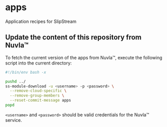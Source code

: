 # apps
Application recipes for SlipStream

## Update the content of this repository from Nuvla&trade;
To fetch the current version of the apps from Nuvla&trade;, execute the following script into the current directory:
```bash
#!/bin/env bash -x

pushd ../
ss-module-download -u <username> -p <password> \
  --remove-cloud-specific \
  --remove-group-members \
  --reset-commit-message apps
popd
```

`<username>` and `<password>` should be valid credentials for the Nuvla&trade; service.



